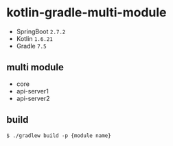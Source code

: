 # kotlin-gradle-multi-module

- SpringBoot `2.7.2`
- Kotlin `1.6.21`
- Gradle `7.5`

## multi module 
- core
- api-server1
- api-server2

## build
```shell
$ ./gradlew build -p {module name}
```
